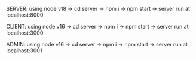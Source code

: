 SERVER:
using node v18
-> cd server
-> npm i
-> npm start
-> server run at localhost:8000

CLIENT:
using node v16
-> cd server
-> npm i
-> npm start
-> server run at localhost:3000

ADMIN:
using node v16
-> cd server
-> npm i
-> npm start
-> server run at localhost:3001
